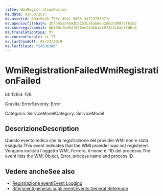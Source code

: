 ```yaml
---
title: WmiRegistrationFailed
ms.date: 03/30/2017
ms.assetid: 69ac6b2b-770c-49e1-9865-34773767971c
ms.openlocfilehash: 3bfbe5ad4b93b5153b36ab6ea2ddd7d00faf6182
ms.sourcegitcommit: 6b308cf6d627d78ee36dbbae8972a310ac7fd6c8
ms.translationtype: MT
ms.contentlocale: it-IT
ms.lasthandoff: 01/23/2019
ms.locfileid: "54536386"
---
```

# <a name="wmiregistrationfailed"></a><span data-ttu-id="dd234-102">WmiRegistrationFailed</span><span class="sxs-lookup"><span data-stu-id="dd234-102">WmiRegistrationFailed</span></span>
<span data-ttu-id="dd234-103">Id: 126</span><span class="sxs-lookup"><span data-stu-id="dd234-103">Id: 126</span></span>  
  
 <span data-ttu-id="dd234-104">Gravità: Error</span><span class="sxs-lookup"><span data-stu-id="dd234-104">Severity: Error</span></span>  
  
 <span data-ttu-id="dd234-105">Categoria: ServiceModel</span><span class="sxs-lookup"><span data-stu-id="dd234-105">Category: ServiceModel</span></span>  
  
## <a name="description"></a><span data-ttu-id="dd234-106">Descrizione</span><span class="sxs-lookup"><span data-stu-id="dd234-106">Description</span></span>  
 <span data-ttu-id="dd234-107">Questo evento indica che la registrazione del provider WMI non è stata eseguita.</span><span class="sxs-lookup"><span data-stu-id="dd234-107">This event indicates that the WMI provider was not registered.</span></span> <span data-ttu-id="dd234-108">Vengono indicati l'oggetto WMI, l'errore, il nome e l'ID del processo.</span><span class="sxs-lookup"><span data-stu-id="dd234-108">The event lists the WMI Object, Error, process name and process ID.</span></span>  
  
## <a name="see-also"></a><span data-ttu-id="dd234-109">Vedere anche</span><span class="sxs-lookup"><span data-stu-id="dd234-109">See also</span></span>
- [<span data-ttu-id="dd234-110">Registrazione eventi</span><span class="sxs-lookup"><span data-stu-id="dd234-110">Event Logging</span></span>](../../../../../docs/framework/wcf/diagnostics/event-logging/index.md)
- [<span data-ttu-id="dd234-111">Riferimenti generali sugli eventi</span><span class="sxs-lookup"><span data-stu-id="dd234-111">Events General Reference</span></span>](../../../../../docs/framework/wcf/diagnostics/event-logging/events-general-reference.md)
